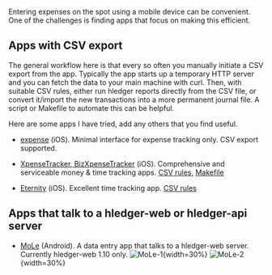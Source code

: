 Entering expenses on the spot using a mobile device can be convenient. One of the challenges is finding apps that focus on making this efficient. 

## Apps with CSV export

The general workflow here is that every so often you manually initiate a CSV export from the app.
Typically the app starts up a temporary HTTP server and you can fetch the data to your main machine with curl.
Then, with suitable CSV rules, either run hledger reports directly from the CSV file,
or convert it/import the new transactions into a more permanent journal file.
A script or Makefile to automate this can be helpful.

Here are some apps I have tried, add any others that you find useful.

- [expense](http://ela.build/expense) (iOS).
Minimal interface for expense tracking only. CSV export supported.

- [XpenseTracker, BizXpenseTracker](http://www.silverwaresoftware.com/XpenseTracker.html) (iOS).
Comprehensive and serviceable money & time tracking apps.
[CSV rules](https://github.com/simonmichael/hledger/blob/master/examples/csv/xpensetracker.csv.rules),
[Makefile](https://gist.github.com/simonmichael/06eed26bcc85c76d1604373418bc6c58)

- [Eternity](http://www.komorian.com/eternity.html) (iOS).
Excellent time tracking app.
[CSV rules](https://github.com/simonmichael/hledger/blob/master/examples/csv/eternity.csv.rules)

## Apps that talk to a hledger-web or hledger-api server

- [MoLe](https://gitlab.com/fdroid/fdroiddata/merge_requests/4450#note_142213241) (Android).
A data entry app that talks to a hledger-web server.
Currently hledger-web 1.10 only.
![MoLe-1](https://i.imgur.com/DUUlv2H.png){width=30%}
![MoLe-2](https://i.imgur.com/QN66xpJ.png){width=30%}
